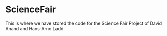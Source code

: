 # ScienceFair
This is where we have stored the code for the Science Fair Project of David Anand and Hans-Arno Ladd.
